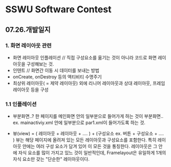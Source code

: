 # SSWU Software Contest
## 07.26.개발일지

### 1. 화면 레이아웃 관련 
- 화면 레이아웃 인플레이션 // 직접 구성요소를 옮기는 것이 아니라 코드로 화면 레이아웃을 구성해보는 것. 
- 인텐트 // 화면간 이동 시 데이터를 보내는 방법 
- onCreate, onDestroy 등의 액티비티 수명주기 
- 최상위 레이아웃( = 제약 레이아웃) 외에 리니어 레이아웃과 상대 레이아웃, 프레임 레이아웃 등을 구성 

### 1.1 인플레이션 

- 부분화면..? 한 페이지를 메인화면 안의 일부분으로 들어가게 하는 것이 부분화면.. 
  ex. mainactiviy.xml 안에 일부분으로 par1.xml이 들어가도록 하는 것. 
  
- 뷰(view) = ( 레이아웃 + 레이아웃 + .... ) + (구성요소 ex. 버튼 + 구성요소 + .... ) 
  뷰는 해당 페이지에 올려져 있는 모든 레이아웃과 구성요소를 포함한다. 특히 레이아웃 안에는 여러 구성 요소가 담겨 있어 이 모든 것을 통칭한다. 
  레이아웃은 그 안에 자식 요소를 많이 가지고 있느 것이 일반적인데, Framelayout은 유일하게 1개의 자식 요소만 갖는 "단순한" 레이아웃이다. 
